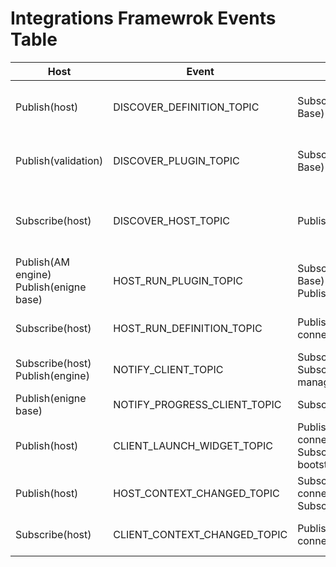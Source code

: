 # Integrations Framewrok Events Table
| Host                                        | Event                        | Client                                                | Event Description                                                                                                                                                               |
|---------------------------------------------|------------------------------|-------------------------------------------------------|---------------------------------------------------------------------------------------------------------------------------------------------------------------------------------|
| Publish(host)                               | DISCOVER_DEFINITION_TOPIC    | Subscribe(*Definition Base)                           | Any definition should be subscribed to this event to be discovered by the host. * Definition Base its not the client neither the host, its a separated module.                  |
| Publish(validation)                         | DISCOVER_PLUGIN_TOPIC        | Subscribe(*Plugin Base)                               | Any plugin should be subscribed to this event to be discovered by the host. * Plugin Base its not the client neither the host, its a separated module.                          |
| Subscribe(host)                             | DISCOVER_HOST_TOPIC          | Publish(client)                                       | The client publish an event and waits for a reply in host, can't do it the other way around because host is initialized first and we can't have a list of all published events. |
| Publish(AM engine)<br/>Publish(enigne base) | HOST_RUN_PLUGIN_TOPIC        | Subscribe(*Plugin Base)<br/>Publish(qt/ui/factory)    | Any plugin should be subscribed to this event to be runned by the host. * Plugin Base its not the client neither the host, its a separated module.                              |
| Subscribe(host)                             | HOST_RUN_DEFINITION_TOPIC    | Publish(Host connection)                              | Host connection emits this event to let the host know what client is asking to run                                                                                              |
| Subscribe(host)<br/>Publish(engine)         | NOTIFY_CLIENT_TOPIC          | Subscribe(client)<br/>Subscribe(asset manager)        | (Previously named PIPELINE_CLIENT_NOTIFICATION)Engine publishes the results of runing a plugin                                                                                  |
| Publish(enigne base)                        | NOTIFY_PROGRESS_CLIENT_TOPIC | Subscribe(qt/ui/factory)                              | Engine notifies client on the plugin execution progress                                                                                                                         |
| Publish(host)                               | CLIENT_LAUNCH_WIDGET_TOPIC   | Publish(Host connection)<br/>Subscribe(DCC bootstrap) | Used to raise the UI client in the DCCs.                                                                                                                                        |
| Publish(host)                               | HOST_CONTEXT_CHANGED_TOPIC   | Subscribe(Host connection)<br/>Subscribe(client)      | Event emited every time host changes the context                                                                                                                                |
| Subscribe(host)                             | CLIENT_CONTEXT_CHANGED_TOPIC | Publish(Host connection)                              | Context has been changed in the client side, needs to communnicate this to the host.                                                                                            |





